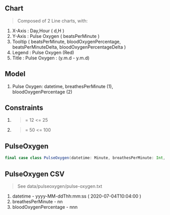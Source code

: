 Chart
-----
>Composed of 2 Line charts, with:
1. X-Axis : Day,Hour ( d,H )
2. Y-Axis : Pulse Oxygen ( beatsPerMinute )
3. Tooltip ( beatsPerMinute, bloodOxygenPercentage, beatsPerMinuteDelta, bloodOxygenPercentageDelta )
4. Legend : Pulse Oxygen (Red)
5. Title : Pulse Oxygen : (y.m.d - y.m.d)

Model
-----
1. Pulse Oxygen: datetime, breathesPerMinute (1), bloodOxygenPercentage (2)

Constraints
-----------
1. >= 12 <= 25
2. >= 50 <= 100

PulseOxygen
-----------
```scala
final case class PulseOxygen(datetime: Minute, breathesPerMinute: Int, bloodOxygenPercentage: Int)
```

PulseOxygen CSV
---------------
>See data/pulseoxygen/pulse-oxygen.txt
1. datetime - yyyy-MM-ddThh:mm:ss ( 2020-07-04T10:04:00 )
2. breathesPerMinute - nn
3. bloodOxygenPercentage - nnn